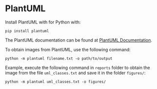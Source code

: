 # PlantUML

Install PlantUML with for Python with:

```cli
pip install plantuml
```

The PlantUML documentation can be found at [PlantUML Documentation](https://plantuml.com/).

To obtain images from PlantUML, use the following command:

```cli
python -m plantuml filename.txt -o path/to/output 
```

Example, execute the following command in `reports` folder to obtain the image from the file `uml_classes.txt` and save it in the folder `figures/`:

```cli
python -m plantuml uml_classes.txt -o figures/
```


